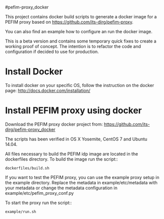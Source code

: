 #pefim-proxy_docker


This project contains docker build scripts to generate a docker image for a PEFIM proxy based on https://github.com/its-dirg/pefim-proxy.

You can also find an example how to configure an run the docker image.

This is a beta version and contains some temporary quick fixes to create a working proof of concept.
The intention is to refactor the code and configuration if decided to use for production.

Install Docker
==============

To install docker on your specific OS, follow the instruction on the docker page: http://docs.docker.com/installation/

Install PEFIM proxy using docker
==============================

Download the PEFIM proxy docker project from: https://github.com/its-dirg/pefim-proxy_docker

The scripts has been verified in OS X Yosemite, CentOS 7 and Ubuntu 14.04.

All files necessary to build the PEFIM idp image are located in the dockerfiles directory. To build the image run the script::

    dockerfiles/build.sh

If you want to test the PEFIM proxy, you can use the example proxy setup in the example directory.  Replace the metadata in example/etc/metadata with your metadata or change the metadata configuration in example/etc/pefim_proxy_conf.py

To start the proxy run the script::

    example/run.sh
